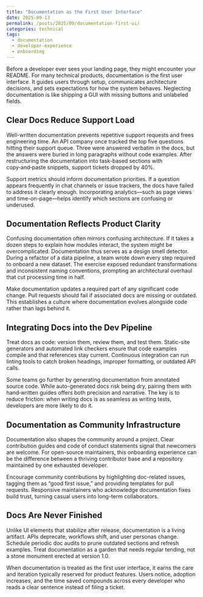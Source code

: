 ```yaml
---
title: "Documentation as the First User Interface"
date: 2025-09-13
permalink: /posts/2025/09/documentation-first-ui/
categories: technical
tags:
  - documentation
  - developer-experience
  - onboarding
---
```


Before a developer ever sees your landing page, they might encounter your README. For many technical products, documentation is the first user interface. It guides users through setup, communicates architecture decisions, and sets expectations for how the system behaves. Neglecting documentation is like shipping a GUI with missing buttons and unlabeled fields.

## Clear Docs Reduce Support Load

Well-written documentation prevents repetitive support requests and frees engineering time. An API company once tracked the top five questions hitting their support queue. Three were answered verbatim in the docs, but the answers were buried in long paragraphs without code examples. After restructuring the documentation into task-based sections with copy‑and‑paste snippets, support tickets dropped by 40%.

Support metrics should inform documentation priorities. If a question appears frequently in chat channels or issue trackers, the docs have failed to address it clearly enough. Incorporating analytics—such as page views and time-on-page—helps identify which sections are confusing or underused.

## Documentation Reflects Product Clarity

Confusing documentation often mirrors confusing architecture. If it takes a dozen steps to explain how modules interact, the system might be overcomplicated. Documentation thus serves as a design smell detector. During a refactor of a data pipeline, a team wrote down every step required to onboard a new dataset. The exercise exposed redundant transformations and inconsistent naming conventions, prompting an architectural overhaul that cut processing time in half.

Make documentation updates a required part of any significant code change. Pull requests should fail if associated docs are missing or outdated. This establishes a culture where documentation evolves alongside code rather than lags behind it.

## Integrating Docs into the Dev Pipeline

Treat docs as code: version them, review them, and test them. Static-site generators and automated link checkers ensure that code examples compile and that references stay current. Continuous integration can run linting tools to catch broken headings, improper formatting, or outdated API calls.

Some teams go further by generating documentation from annotated source code. While auto-generated docs risk being dry, pairing them with hand‑written guides offers both precision and narrative. The key is to reduce friction: when writing docs is as seamless as writing tests, developers are more likely to do it.

## Documentation as Community Infrastructure

Documentation also shapes the community around a project. Clear contribution guides and code of conduct statements signal that newcomers are welcome. For open-source maintainers, this onboarding experience can be the difference between a thriving contributor base and a repository maintained by one exhausted developer.

Encourage community contributions by highlighting doc-related issues, tagging them as “good first issue,” and providing templates for pull requests. Responsive maintainers who acknowledge documentation fixes build trust, turning casual users into long-term collaborators.

## Docs Are Never Finished

Unlike UI elements that stabilize after release, documentation is a living artifact. APIs deprecate, workflows shift, and user personas change. Schedule periodic doc audits to prune outdated sections and refresh examples. Treat documentation as a garden that needs regular tending, not a stone monument erected at version 1.0.

When documentation is treated as the first user interface, it earns the care and iteration typically reserved for product features. Users notice, adoption increases, and the time saved compounds across every developer who reads a clear sentence instead of filing a ticket.
